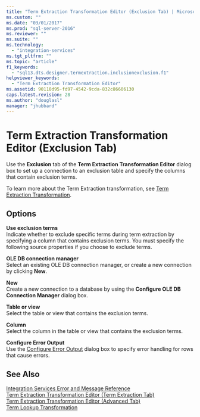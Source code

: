 ```yaml
---
title: "Term Extraction Transformation Editor (Exclusion Tab) | Microsoft Docs"
ms.custom: ""
ms.date: "03/01/2017"
ms.prod: "sql-server-2016"
ms.reviewer: ""
ms.suite: ""
ms.technology: 
  - "integration-services"
ms.tgt_pltfrm: ""
ms.topic: "article"
f1_keywords: 
  - "sql13.dts.designer.termextraction.inclusionexclusion.f1"
helpviewer_keywords: 
  - "Term Extraction Transformation Editor"
ms.assetid: 90110d95-fd97-4542-9cda-832c86606130
caps.latest.revision: 28
ms.author: "douglasl"
manager: "jhubbard"
---
```

# Term Extraction Transformation Editor (Exclusion Tab)
  Use the **Exclusion** tab of the **Term Extraction Transformation Editor** dialog box to set up a connection to an exclusion table and specify the columns that contain exclusion terms.  
  
 To learn more about the Term Extraction transformation, see [Term Extraction Transformation](../../../integration-services/data-flow/transformations/term-extraction-transformation.md).  
  
## Options  
 **Use exclusion terms**  
 Indicate whether to exclude specific terms during term extraction by specifying a column that contains exclusion terms. You must specify the following source properties if you choose to exclude terms.  
  
 **OLE DB connection manager**  
 Select an existing OLE DB connection manager, or create a new connection by clicking **New**.  
  
 **New**  
 Create a new connection to a database by using the **Configure OLE DB Connection Manager** dialog box.  
  
 **Table or view**  
 Select the table or view that contains the exclusion terms.  
  
 **Column**  
 Select the column in the table or view that contains the exclusion terms.  
  
 **Configure Error Output**  
 Use the [Configure Error Output](../Topic/Configure%20Error%20Output.md) dialog box to specify error handling for rows that cause errors.  
  
## See Also  
 [Integration Services Error and Message Reference](../../../integration-services/integration-services-error-and-message-reference.md)   
 [Term Extraction Transformation Editor &#40;Term Extraction Tab&#41;](../../../integration-services/data-flow/transformations/term-extraction-transformation-editor-term-extraction-tab.md)   
 [Term Extraction Transformation Editor &#40;Advanced Tab&#41;](../../../integration-services/data-flow/transformations/term-extraction-transformation-editor-advanced-tab.md)   
 [Term Lookup Transformation](../../../integration-services/data-flow/transformations/term-lookup-transformation.md)  
  
  